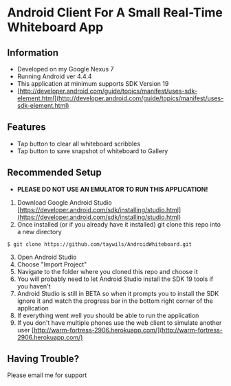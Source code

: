 Android Client For A Small Real-Time Whiteboard App
===================================================

Information
-----------

- Developed on my Google Nexus 7
- Running Android ver 4.4.4
- This application at minimum supports SDK Version 19 
- [http://developer.android.com/guide/topics/manifest/uses-sdk-element.html](http://developer.android.com/guide/topics/manifest/uses-sdk-element.html)

Features
--------

- Tap button to clear all whiteboard scribbles
- Tap button to save snapshot of whiteboard to Gallery

Recommended Setup
-----------------

- **PLEASE DO NOT USE AN EMULATOR TO RUN THIS APPLICATION!**

1. Download Google Android Studio [https://developer.android.com/sdk/installing/studio.html](https://developer.android.com/sdk/installing/studio.html)
2. Once installed (or if you already have it installed) git clone this repo into a new directory

```
$ git clone https://github.com/taywils/AndroidWhiteboard.git
```

3. Open Android Studio
4. Choose "Import Project"
5. Navigate to the folder where you cloned this repo and choose it
6. You will probably need to let Android Studio install the SDK 19 tools if you haven't
7. Android Studio is still in BETA so when it prompts you to install the SDK ignore it and watch the progress bar in the bottom right corner of the application
8. If everything went well you should be able to run the application
9. If you don't have multiple phones use the web client to simulate another user [http://warm-fortress-2906.herokuapp.com/](http://warm-fortress-2906.herokuapp.com/)

Having Trouble?
---------------
Please email me for support
